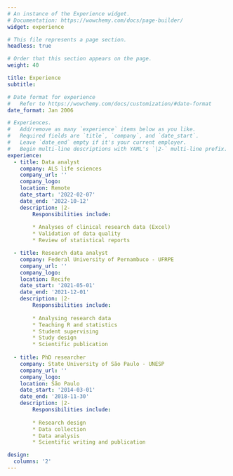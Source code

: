 ```yaml
---
# An instance of the Experience widget.
# Documentation: https://wowchemy.com/docs/page-builder/
widget: experience

# This file represents a page section.
headless: true

# Order that this section appears on the page.
weight: 40

title: Experience
subtitle:

# Date format for experience
#   Refer to https://wowchemy.com/docs/customization/#date-format
date_format: Jan 2006

# Experiences.
#   Add/remove as many `experience` items below as you like.
#   Required fields are `title`, `company`, and `date_start`.
#   Leave `date_end` empty if it's your current employer.
#   Begin multi-line descriptions with YAML's `|2-` multi-line prefix.
experience:
  - title: Data analyst
    company: ALS life sciences
    company_url: ''
    company_logo:
    location: Remote
    date_start: '2022-02-07'
    date_end: '2022-10-12'
    description: |2-
        Responsibilities include:
        
        * Analyses of clinical research data (Excel)
        * Validation of data quality
        * Review of statistical reports

  - title: Research data analyst
    company: Federal University of Pernambuco - UFRPE
    company_url: ''
    company_logo:
    location: Recife
    date_start: '2021-05-01'
    date_end: '2021-12-01'
    description: |2-
        Responsibilities include:
        
        * Analysing research data
        * Teaching R and statistics
        * Student supervising
        * Study design
        * Scientific publication
        
  - title: PhD researcher
    company: State University of São Paulo - UNESP
    company_url: ''
    company_logo:
    location: São Paulo
    date_start: '2014-03-01'
    date_end: '2018-11-30'
    description: |2-
        Responsibilities include:
        
        * Research design
        * Data collection
        * Data analysis
        * Scientific writing and publication

design:
  columns: '2'
---
```

